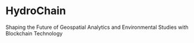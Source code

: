 # HydroChain
Shaping the Future of Geospatial Analytics and Environmental Studies with Blockchain Technology
